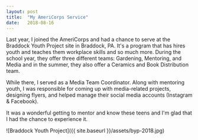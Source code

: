 ```yaml
---
layout: post
title:  "My AmeriCorps Service"
date:   2018-08-16 
---
```


Last year, I joined the AmeriCorps and had a chance to serve at the Braddock Youth Project site in Braddock, PA. It's a program that has hires youth and teaches them workplace skills and so much more. During the school year, they offer three different teams: Gardening, Mentoring, and Media and in the summer, they also offer a Ceramics and Book Distribution team.

While there, I served as a Media Team Coordinator. Along with mentoring youth, I was responsible for coming up with media-related projects, designing flyers, and helped manage their social media accounts (Instagram & Facebook).

It was a wonderful getting to mentor and know these teens and I'm glad that I had the chance to experience it.


![Braddock Youth Project]({{ site.baseurl }}/assets/byp-2018.jpg)